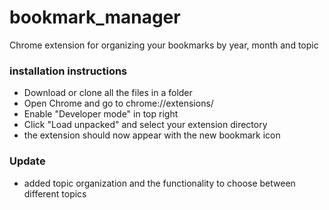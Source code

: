 # bookmark_manager
Chrome extension for organizing your bookmarks by year, month and topic

### installation instructions
- Download or clone all the files in a folder
- Open Chrome and go to chrome://extensions/
- Enable "Developer mode" in top right
- Click "Load unpacked" and select your extension directory
- the extension should now appear with the new bookmark icon

### Update
- added topic organization and the functionality to choose between different topics
